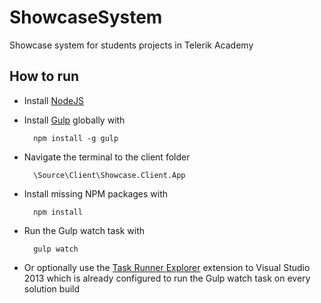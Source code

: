 # ShowcaseSystem
Showcase system for students projects in Telerik Academy

## How to run
- Install [NodeJS](http://nodejs.org/)
- Install [Gulp](http://gulpjs.com/) globally with

		npm install -g gulp
		
- Navigate the terminal to the client folder

		\Source\Client\Showcase.Client.App
		
- Install missing NPM packages with 

		npm install
		
- Run the Gulp watch task with

		gulp watch
		
- Or optionally use the [Task Runner Explorer](https://visualstudiogallery.msdn.microsoft.com/8e1b4368-4afb-467a-bc13-9650572db708) extension to Visual Studio 2013 which is already configured to run the Gulp watch task on every solution build